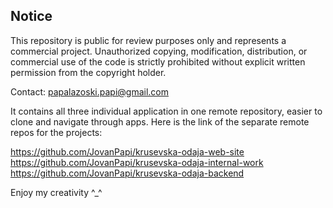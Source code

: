 ## Notice

This repository is public for review purposes only and represents a commercial project.
Unauthorized copying, modification, distribution, or commercial use of the code is strictly prohibited without explicit written permission from the copyright holder.

Contact: papalazoski.papi@gmail.com

It contains all three individual application in one remote repository, easier to clone and navigate through apps.
Here is the link of the separate remote repos for the projects:

https://github.com/JovanPapi/krusevska-odaja-web-site
https://github.com/JovanPapi/krusevska-odaja-internal-work
https://github.com/JovanPapi/krusevska-odaja-backend

Enjoy my creativity ^_^
